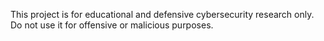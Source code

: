 This project is for educational and defensive cybersecurity research only. Do not use it for offensive or malicious purposes.
